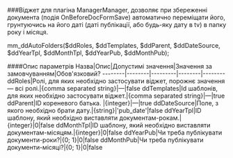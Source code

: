 ###Віджет для плагіна ManagerManager, дозволяє при збереженні документа (подія OnBeforeDocFormSave) автоматично переміщати його, грунтуючись на його даті (даті публікації, або будь-яку дату в tv) в папку року і місяця.

mm_ddAutoFolders($ddRoles, $ddTemplates, $ddParent, $ddDateSource, $ddYearTpl, $ddMonthTpl, $ddYearPub, $ddMonthPub);

####Опис параметрів
Назва|Опис|Допустимі значення|Значення за замовчуванням|Обов'язковий?
--------|--------|---------|--------|--------
ddRoles|Ролі, для яких необхідно застосувати віджет, порожнє значення — всі ролі.|{comma separated string}|—|false
ddTemplates|Id шаблонів, для яких необхідно застосувати віджет.|{comma separated string}|—|true
ddParent|ID кореневого батька.	|{integer}|—|true
ddDateSource|Поле, з якого необхідно брати дату.|{string}|'pub_date'|false
ddYearTpl|ID шаблону, який необхідно виставляти документам-рокам.|{integer}|0|false
ddMonthTpl|ID шаблону, який необхідно виставляти документам-місяцям.|{integer}|0|false
ddYearPub|Чи треба публікувати документи-роки?|{0; 1}|0|false
ddMonthPub|Чи треба публікувати документи-місяці?|{0; 1}|0|false
